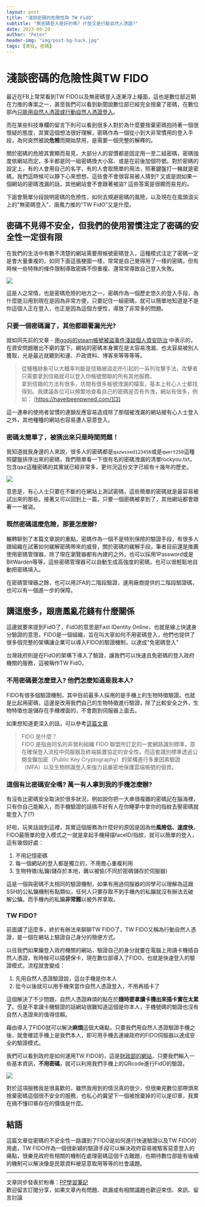 ```yaml
---
layout: post
title: "淺談密碼的危險性與 TW FidO"
subtitle: "無密碼登入是好的嗎? 什麼又是行動自然人憑證?"
date: 2023-08-20
author: "Peter"
header-img: "img/post-bg-hack.jpg"
tags: [資安, 密碼]
---
```


# 淺談密碼的危險性與TW FIDO

最近在FB上常常看到TW FIDO以及無密碼登入逐漸浮上檯面，這也是數位部近期在力推的專案之一，甚至我們可以看到新聞說數位部已經完全捨棄了密碼，在數位部內[只能用自然人憑證或行動自然人憑證登入][1]。

而在某些科技專欄的留言下則可以看到很多人對於為什麼要捨棄密碼抱持著一個很懷疑的態度，其實這個想法很好理解，密碼作為一個從小到大非常慣用的登入手段，為何突然被說**危險**而開始禁用，是需要一個完整的解釋的。

關於密碼的危險其實顯而易見，大部分人的習慣都是固定用一至二組密碼，密碼強度依網站而定，多半都是同一組密碼換大小寫、或是在前後加個符號。對於密碼的設定上，有的人會用自己的名字，有的人會取簡單的用法，照著鍵盤打一輪就是密碼，我們這時候可以靜下心來想想，這些會不會很容易被人猜到? 又或是說如果一個網站的密碼洩漏的話，其他網站會不會跟著被盜? 這些答案是很顯而易見的。

下面會簡單分段說明密碼的危險性，如何去規避密碼的風險，以及現在在風頭浪尖上的"無密碼登入"、唐鳳力推的"TW FidO"又是什麼。

## 密碼不見得不安全，但我們的使用習慣注定了密碼的安全性一定很有限

在我們的生活中有數不清楚的網站需要用帳號密碼登入，這種模式注定了密碼一定是會大量重複的，如同下面這張梗圖一樣，常常是自己覺得用了一樣的密碼，但有時候一些特殊的條件限制導致密碼不但重複、還常常導致自己登入失敗。

![](https://i.imgur.com/DVMEDPq)

這是人之常情，也是密碼危險的地方之一，密碼作為一個歷史悠久的登入手段，為什麼能沿用到現在是因為非常方便，只要記住一組密碼，就可以簡單地知道是不是你這個人正在登入，也正是因為這個方便性，導致了非常多的問題。

### 只要一個密碼漏了，其他都跟著漏光光?

就如同先前的文章 - [用godjj的steam帳號被盜事件淺談個人資安防治][2] 中表示的，在資安問題層出不窮的當下，網站的密碼本身實在是太容易洩漏、也太容易被別人獲取，光是最近就聽到和運、戶政資料、博客來等等等等。

> 從種種跡象可以大概率判斷是信箱被盜走所引起的一系列攻擊手法，攻擊者只需要拿到信箱就可以登入你帳號關聯的所有其他服務。  
拿到信箱的方法有很多，坊間有很多帳號洩漏的檔案，基本上有心人士都找得到。我建議各位可以頻繁地查看自己的密碼是否有外洩，網站有很多，例如： [https://haveibeenpwned.com/][3]

這一連串的使用者習慣的連鎖反應容易造成除了那個被洩漏的網站被有心人士登入之外，其他種種的網站也容易遭人惡意登入。

### 密碼太簡單了，被猜出來只是時間問題！

我知道就我身邊的人來說，很多人的密碼都是`qazwsxed123456`或是`qwert258`這種照鍵盤排序出來的密碼，我們簡單看一下很有名的密碼洩漏的清單rockyou.txt，包含qaz這種密碼的其實就已經非常多，更何況這份文字已經有十幾年的歷史。

![](https://i.imgur.com/ArAJKYy)

意思是，有心人士只要在不斷的在網站上測試密碼，這些簡單的密碼就是最容易被試出來的那些。接著又可以回到上一篇，只要一個密碼被拿到了，其他網站都會跟著一一被盜。

### 既然密碼這麼危險，那要怎麼辦?

輾轉聊到了本篇文章說的重點，密碼作為一個不是特別保險的驗證手段，有很多人跟組織在試著如何緩解密碼帶來的威脅，關於密碼的緩解手段，筆者目前還是推薦使用密碼管理器，除了現在瀏覽器都有內建的之外，也可以採用1Password或是BitWarden等等，這些密碼管理器可以自動生成高強度的密碼，也可以很輕鬆地自動把密碼填入。

在密碼管理器之餘，也可以用2FA的二階段驗證，運用廠商提供的二階段驗證碼，也可以有一個進一步的保障。

## 講這麼多，跟唐鳳亂花錢有什麼關係

這邊就要來提到FidO了，FidO的意思是Fast IDentity Online，也就是線上快速身分驗證的意思，FIDO是一個組織，旨在叫大家如何不用密碼登入，他們也提供了很多個完整的架構讓企業可以導入FIDO的驗證機制，以達成"免密碼登入"

台灣政府則是在FidO的架構下導入了驗證，讓我們可以快速且免密碼的登入政府機關的服務，這被稱作TW FidO。

### 不用密碼要怎麼登入? 他們怎麼知道是我本人?

FIDO有很多個驗證機制，其中目前最多人採用的是手機上的生物特徵驗證。也就是比起用密碼，這邊是改用我們自己的生物特徵進行驗證，除了比較安全之外，生物特徵也是儲存在手機裡面的，不會跑到伺服器上面去。

如果想知道更深入的話，可以參考[這篇文章][4]

> FIDO 是什麼？  
FIDO 是指由同名的非營利組織 FIDO 聯盟所訂定的一套網路識別標準，意在確保登入流程中伺服器及終端裝置協定的安全性。而這套識別標準透過公開金鑰加密（Public Key Cryptography）的架構進行多重因素驗證（MFA）以及生物辨識登入來強力且嚴密地保護雲端帳號的個資。

### 這個有比密碼安全嗎? 萬一有人拿到我的手機怎麼辦?

有沒有比密碼安全取決於很多狀況，例如說你把一大串很複雜的密碼記在腦海裡，只有你自己能輸入，而手機驗證的話搞不好有人在你睡夢中拿你的指紋去壓密碼就能登入了(?)

好啦，玩笑話說到這裡，其實這個服務為什麼好的原因是因為他**風險低、速度快**，FIDO最簡單的登入模式之一就是拿起手機掃描faceID/指紋，就可以簡單的登入，這有幾個好處：

1. 不用記憶密碼
2. 每一個網站的登入都是獨立的，不用擔心重複利用
3. 生物特徵(私鑰)儲存於本地，難以被偷(不同於密碼儲存於伺服器)

這是一個與密碼不太相同的驗證機制，如果有用過伺服器的同學可以理解為這跟SSH的公私鑰機制有點類似，任何人只要存取不到手機內的私鑰就沒有辦法去破解公鑰。而手機內的私鑰**非常難**以被外界拿取。

### TW FIDO?

前面講了這麼多，終於有辦法來聊聊TW FIDO了，TW FIDO又稱為行動自然人憑證，是一個在網站上驗證自己身分的簡便方式。

以往我們如果鑰登入政府機關的網站，驗證自己的身分就要在電腦上用讀卡機插自然人憑證，有時候可以插健保卡，現在數位部導入了FIDO，也就是快速登入的驗證模式，流程就會變成：

1. 先用自然人憑證驗證說，這台手機是你本人
2. 從今以後就可以用手機來當作自然人憑證登入，不用再插卡了

這個解決了不少問題，自然人憑證麻煩的點在於**隨時要拿讀卡機出來插卡實在太累了**。但是不拿讀卡機驗證的話網站很難知道這個是你本人，手機號碼的驗證也沒有自然人憑證來的值得信賴。

藉由導入了FIDO就可以解決**麻煩**這個大痛點，只要我們用自然人憑證驗證手機之後，就會確認手機上是我們本人，即可用手機去連線政府的FIDO伺服器以達成安全的驗證模式。

我們可以看到政府是如何運用TW FIDO的，這是[財政部的網站][5]，只要我們輸入一些基本資訊，**不用密碼**，就可以利用我們手機上的QRcode進行FidO的驗證。

![](https://i.imgur.com/JO7Jj8D)

對於這項服務我是很喜歡的，雖然我用到的情況真的很少，但很樂見數位部帶頭來捨棄密碼這個很不安全的服務，也私心的冀望下一個被捨棄掉的可以是印章，我實在搞不懂印章存在的價值是什麼。

## 結語

這篇文章從密碼的不安全性一路講到了FIDO是如何進行快速驗證以及TW FIDO的用處，TW FIDO作為一個很新穎的驗證手段可以解決政府容易被駭客惡意登入的痛點，很樂見政府有相關的機制在處理密碼這個千古難題，也期待數位部能有後續的機制可以解決像是民眾資料被惡意取用等等的社會議題。

---

文章同步發表於粉專：[PP學習筆記][6]   
歡迎留言訂閱分享，如果文章內有問題、疏漏或有相關議題也歡迎來信、來訊、留言討論


[1]: https://technews.tw/2023/08/15/tw-fido/
[2]: https://peterkan.tw/2023/06/18/godjj-case-study/
[3]: https://haveibeenpwned.com/
[4]: https://hennge.com/tw/blog/what-is-fido.html
[5]: https://www.etax.nat.gov.tw/etwmain/login/fido
[6]: https://www.facebook.com/pplearningnote